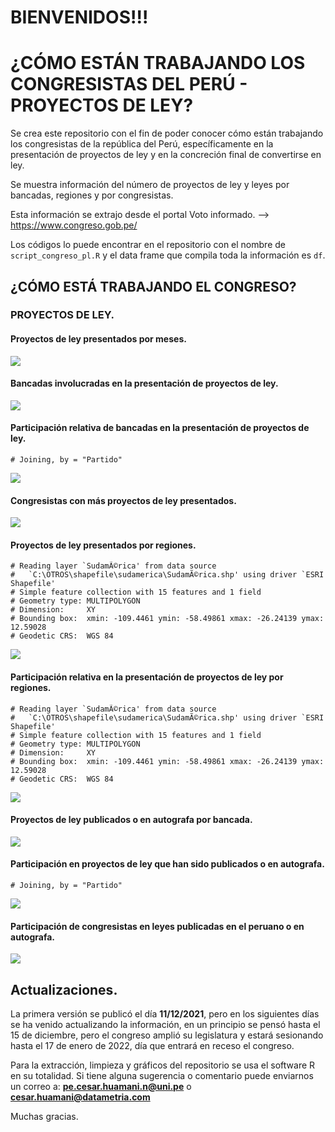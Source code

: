 
# BIENVENIDOS!!!

# ¿CÓMO ESTÁN TRABAJANDO LOS CONGRESISTAS DEL PERÚ - PROYECTOS DE LEY?

Se crea este repositorio con el fin de poder conocer cómo están
trabajando los congresistas de la república del Perú, específicamente en
la presentación de proyectos de ley y en la concreción final de
convertirse en ley.

Se muestra información del número de proyectos de ley y leyes por
bancadas, regiones y por congresistas.

Esta información se extrajo desde el portal Voto informado. —&gt;
<https://www.congreso.gob.pe/>

Los códigos lo puede encontrar en el repositorio con el nombre de
`script_congreso_pl.R` y el data frame que compila toda la información
es `df`.

## ¿CÓMO ESTÁ TRABAJANDO EL CONGRESO?

### PROYECTOS DE LEY.

#### Proyectos de ley presentados por meses.

![](README-unnamed-chunk-3-1.png)<!-- -->

#### Bancadas involucradas en la presentación de proyectos de ley.

![](README-unnamed-chunk-4-1.png)<!-- -->

#### Participación relativa de bancadas en la presentación de proyectos de ley.

    # Joining, by = "Partido"

![](README-unnamed-chunk-5-1.png)<!-- -->

#### Congresistas con más proyectos de ley presentados.

![](README-unnamed-chunk-6-1.png)<!-- -->

#### Proyectos de ley presentados por regiones.

    # Reading layer `SudamÃ©rica' from data source 
    #   `C:\OTROS\shapefile\sudamerica\SudamÃ©rica.shp' using driver `ESRI Shapefile'
    # Simple feature collection with 15 features and 1 field
    # Geometry type: MULTIPOLYGON
    # Dimension:     XY
    # Bounding box:  xmin: -109.4461 ymin: -58.49861 xmax: -26.24139 ymax: 12.59028
    # Geodetic CRS:  WGS 84

![](README-unnamed-chunk-7-1.png)<!-- -->

#### Participación relativa en la presentación de proyectos de ley por regiones.

    # Reading layer `SudamÃ©rica' from data source 
    #   `C:\OTROS\shapefile\sudamerica\SudamÃ©rica.shp' using driver `ESRI Shapefile'
    # Simple feature collection with 15 features and 1 field
    # Geometry type: MULTIPOLYGON
    # Dimension:     XY
    # Bounding box:  xmin: -109.4461 ymin: -58.49861 xmax: -26.24139 ymax: 12.59028
    # Geodetic CRS:  WGS 84

![](README-unnamed-chunk-8-1.png)<!-- -->

#### Proyectos de ley publicados o en autografa por bancada.

![](README-unnamed-chunk-9-1.png)<!-- -->

#### Participación en proyectos de ley que han sido publicados o en autografa.

    # Joining, by = "Partido"

![](README-unnamed-chunk-10-1.png)<!-- -->

#### Participación de congresistas en leyes publicadas en el peruano o en autografa.

![](README-unnamed-chunk-11-1.png)<!-- -->

## Actualizaciones.

La primera versión se publicó el día **11/12/2021**, pero en los
siguientes días se ha venido actualizando la información, en un
principio se pensó hasta el 15 de diciembre, pero el congreso amplió su
legislatura y estará sesionando hasta el 17 de enero de 2022, día que
entrará en receso el congreso.

Para la extracción, limpieza y gráficos del repositorio se usa el
software R en su totalidad. Si tiene alguna sugerencia o comentario
puede enviarnos un correo a: **<pe.cesar.huamani.n@uni.pe>** o
**<cesar.huamani@datametria.com>**

Muchas gracias.
